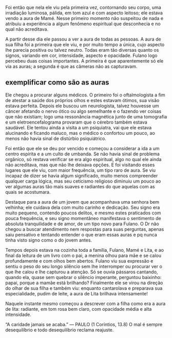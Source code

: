 Foi então que nela ele viu pela primeira vez, contornando seu corpo, uma irradiação luminosa, pálida, em tom azul e com aspecto leitoso; ele estava vendo a aura de Mamé. Nesse primeiro momento não suspeitou de nada e atribuiu a experiência a algum fenômeno espiritual que desconhecia e no qual não acreditava.

A partir desse dia ele passou a ver a aura de todas as pessoas. A aura de sua filha foi a primeira que ele viu, e por muito tempo a única, cujo aspecto lhe parecia positiva ou talvez neutro. Todas eram tão diversas quanto os signos, variando em cor, intensidade, aspecto e opacidade. Fulano logo percebeu duas coisas importantes. A primeira é que aparentemente só ele via as auras; a segunda é que as câmeras não as capturavam.

## exemplificar como são as auras

Ele chegou a procurar alguns médicos. O primeiro foi o oftalmologista a fim de atestar a saúde dos próprios olhos e estes estavam ótimos, sua visão estava perfeita. Depois ele buscou um neurologista, talvez houvesse um câncer afetando o nervo ótico ou algo semelhante e o fazendo ver coisas que não existiam; logo uma ressonância magnética junto de uma tomografia e um eletroencefalograma provaram que o cérebro também estava saudável. Ele tentou ainda a visita a um psiquiatra, vai que ele estava alucinando e ficando maluco, mas o médico o confortou um pouco, ao menos não havia sinal de distúrbio psiquiátrico.

Foi então que ele se deu por vencido e começou a considerar a ida a um centro espírita e a um culto de umbanda. Se não havia sinal de problema orgânico, só restava verificar se era algo espiritual, algo no qual ele ainda não acreditava, mas que não lhe deixava opções. E foi visitando esses lugares que ele viu, com maior frequência, um tipo raro de aura. Se viu incapaz de dizer se havia algum significado, muito menos compreender qualquer carga lógica, mas seu ceticismo religioso diminuiu um pouco ao ver algumas auras tão mais suaves e radiantes do que aquelas com as quais se acostumara.

Destaque para a aura de um jovem que acompanhava uma senhora bem velhinha; ele cuidava dela com muito carinho e dedicação. Seu signo era muito pequeno, contendo poucos delitos, e mesmo estes praticados com pouca frequência, e seu signo momentâneo manifestava o sentimento de absoluta tranquilidade e de amor, de um tipo novo para Fulano. O Dr não chegou a buscar atendimento nem respostas para suas perguntas, apenas saiu pensativo e tentando entender o que eram essas auras e pq nunca tinha visto signo como o do jovem antes.

Tempos depois estava na cozinha toda a família, Fulano, Mamé e Lita, e ao final da leitura de um livro com o pai, a menina olhou para mãe e se calou profundamente e com olhos bem abertos. Fulano viu sua expressão e sentiu o peso do seu longo silêncio sem lhe interromper ou procurar ver o que lhe calou e lhe capturou a atenção. Só se ouvia pássaros cantando, quando ela, quase sem quebrar o silêncio imperante, perguntou baixinho: papai, porque a mamãe está brilhando? Finalmente ele se virou na direção do olhar de sua filha e também viu: enquanto cantarolava e preparava sua especialidade, pudim de leite, a aura de Lita brilhava intensamente!

Naquele instante mesmo começou a descrever com a filha como era a aura de lita: radiante, em tom rosa bem claro, com opacidade média e alta intensidade.




“A caridade jamais se acaba.” — PAULO (1 Coríntios, 13.8)
O mal é sempre desequilíbrio e todo desequilíbrio reclama reajuste.